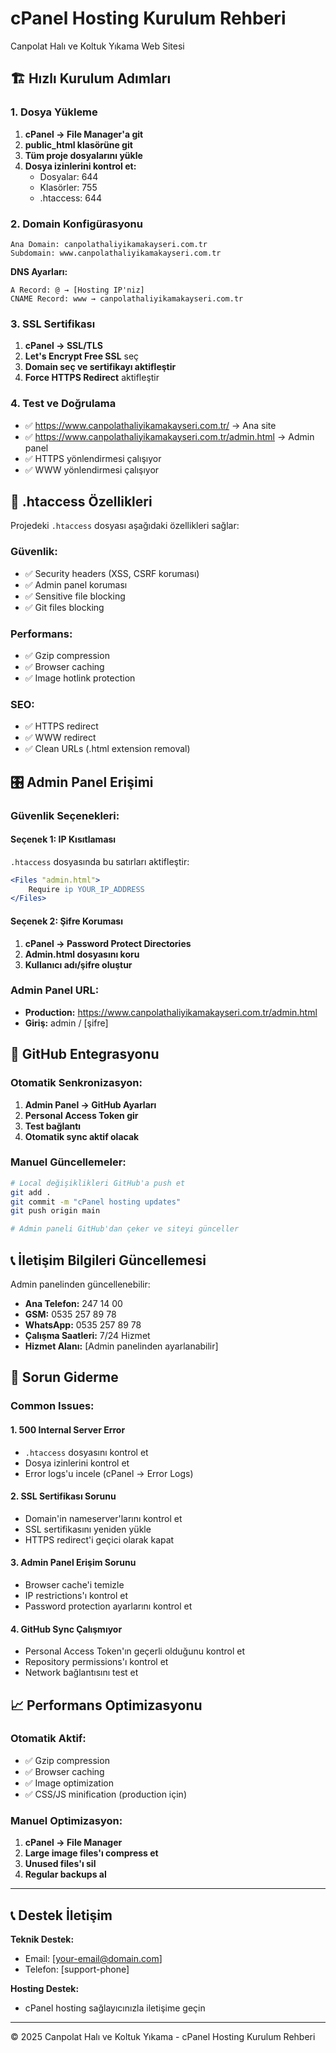 # cPanel Hosting Kurulum Rehberi
Canpolat Halı ve Koltuk Yıkama Web Sitesi

## 🏗️ Hızlı Kurulum Adımları

### 1. Dosya Yükleme
1. **cPanel → File Manager'a git**
2. **public_html klasörüne git**
3. **Tüm proje dosyalarını yükle**
4. **Dosya izinlerini kontrol et:**
   - Dosyalar: 644
   - Klasörler: 755
   - .htaccess: 644

### 2. Domain Konfigürasyonu
```
Ana Domain: canpolathaliyikamakayseri.com.tr
Subdomain: www.canpolathaliyikamakayseri.com.tr
```

**DNS Ayarları:**
```
A Record: @ → [Hosting IP'niz]
CNAME Record: www → canpolathaliyikamakayseri.com.tr
```

### 3. SSL Sertifikası
1. **cPanel → SSL/TLS**
2. **Let's Encrypt Free SSL** seç
3. **Domain seç ve sertifikayı aktifleştir**
4. **Force HTTPS Redirect** aktifleştir

### 4. Test ve Doğrulama
- ✅ https://www.canpolathaliyikamakayseri.com.tr/ → Ana site
- ✅ https://www.canpolathaliyikamakayseri.com.tr/admin.html → Admin panel
- ✅ HTTPS yönlendirmesi çalışıyor
- ✅ WWW yönlendirmesi çalışıyor

## 🔧 .htaccess Özellikleri

Projedeki `.htaccess` dosyası aşağıdaki özellikleri sağlar:

### Güvenlik:
- ✅ Security headers (XSS, CSRF koruması)
- ✅ Admin panel koruması
- ✅ Sensitive file blocking
- ✅ Git files blocking

### Performans:
- ✅ Gzip compression
- ✅ Browser caching
- ✅ Image hotlink protection

### SEO:
- ✅ HTTPS redirect
- ✅ WWW redirect
- ✅ Clean URLs (.html extension removal)

## 🎛️ Admin Panel Erişimi

### Güvenlik Seçenekleri:

#### Seçenek 1: IP Kısıtlaması
`.htaccess` dosyasında bu satırları aktifleştir:
```apache
<Files "admin.html">
    Require ip YOUR_IP_ADDRESS
</Files>
```

#### Seçenek 2: Şifre Koruması
1. **cPanel → Password Protect Directories**
2. **Admin.html dosyasını koru**
3. **Kullanıcı adı/şifre oluştur**

### Admin Panel URL:
- **Production:** https://www.canpolathaliyikamakayseri.com.tr/admin.html
- **Giriş:** admin / [şifre]

## 🔄 GitHub Entegrasyonu

### Otomatik Senkronizasyon:
1. **Admin Panel → GitHub Ayarları**
2. **Personal Access Token gir**
3. **Test bağlantı**
4. **Otomatik sync aktif olacak**

### Manuel Güncellemeler:
```bash
# Local değişiklikleri GitHub'a push et
git add .
git commit -m "cPanel hosting updates"
git push origin main

# Admin paneli GitHub'dan çeker ve siteyi günceller
```

## 📞 İletişim Bilgileri Güncellemesi

Admin panelinden güncellenebilir:
- **Ana Telefon:** 247 14 00
- **GSM:** 0535 257 89 78
- **WhatsApp:** 0535 257 89 78
- **Çalışma Saatleri:** 7/24 Hizmet
- **Hizmet Alanı:** [Admin panelinden ayarlanabilir]

## 🚨 Sorun Giderme

### Common Issues:

#### 1. 500 Internal Server Error
- `.htaccess` dosyasını kontrol et
- Dosya izinlerini kontrol et
- Error logs'u incele (cPanel → Error Logs)

#### 2. SSL Sertifikası Sorunu
- Domain'in nameserver'larını kontrol et
- SSL sertifikasını yeniden yükle
- HTTPS redirect'i geçici olarak kapat

#### 3. Admin Panel Erişim Sorunu
- Browser cache'i temizle
- IP restrictions'ı kontrol et
- Password protection ayarlarını kontrol et

#### 4. GitHub Sync Çalışmıyor
- Personal Access Token'ın geçerli olduğunu kontrol et
- Repository permissions'ı kontrol et
- Network bağlantısını test et

## 📈 Performans Optimizasyonu

### Otomatik Aktif:
- ✅ Gzip compression
- ✅ Browser caching
- ✅ Image optimization
- ✅ CSS/JS minification (production için)

### Manuel Optimizasyon:
1. **cPanel → File Manager**
2. **Large image files'ı compress et**
3. **Unused files'ı sil**
4. **Regular backups al**

---

## 📞 Destek İletişim

**Teknik Destek:**
- Email: [your-email@domain.com]
- Telefon: [support-phone]

**Hosting Destek:**
- cPanel hosting sağlayıcınızla iletişime geçin

---

© 2025 Canpolat Halı ve Koltuk Yıkama - cPanel Hosting Kurulum Rehberi